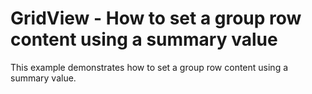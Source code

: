 # GridView - How to set a group row content using a summary value


<p>This example demonstrates how to set a group row content using a summary value.</p>

<br/>


